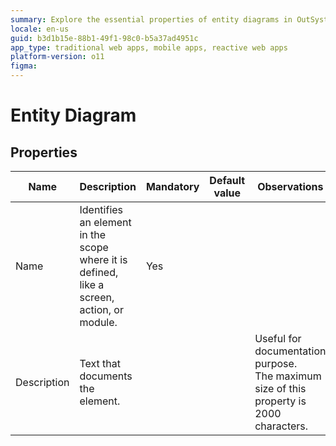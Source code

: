 ```yaml
---
summary: Explore the essential properties of entity diagrams in OutSystems 11 (O11), including mandatory fields and documentation features.
locale: en-us
guid: b3d1b15e-88b1-49f1-98c0-b5a37ad4951c
app_type: traditional web apps, mobile apps, reactive web apps
platform-version: o11
figma:
---
```


# Entity Diagram


## Properties

<table markdown="1">
<thead>
<tr>
<th>Name</th>
<th>Description</th>
<th>Mandatory</th>
<th>Default value</th>
<th>Observations</th>
</tr>
</thead>
<tbody>
<tr>
<td title="Name">Name</td>
<td>Identifies an element in the scope where it is defined, like a screen, action, or module.</td>
<td>Yes</td>
<td></td>
<td></td>
</tr>
<tr>
<td title="Description">Description</td>
<td>Text that documents the element.</td>
<td></td>
<td></td>
<td>Useful for documentation purpose.<br/>The maximum size of this property is 2000 characters.</td>
</tr>
</tbody>
</table>

